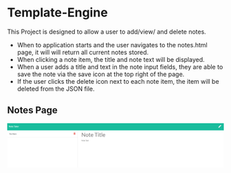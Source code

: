 
# Template-Engine

This Project is designed to allow a user to add/view/ and delete notes.

- When to application starts and the user navigates to the notes.html page, it will will return all current notes stored.
- When clicking a note item, the title and note text will be displayed.
- When a user adds a title and text in the note input fields, they are able to save the note via the save icon at the top right of the page. 
- If the user clicks the delete icon next to each note item, the item will be deleted from the JSON file.


## Notes Page
![Project Img](Develop/public/assets/images/readMe.png)